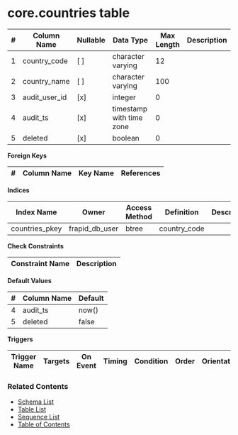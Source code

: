 # core.countries table



| # | Column Name | Nullable | Data Type | Max Length | Description |
| --- | --- | --- | --- | --- | --- |
| 1 | country_code | [ ] | character varying | 12 |  |
| 2 | country_name | [ ] | character varying | 100 |  |
| 3 | audit_user_id | [x] | integer | 0 |  |
| 4 | audit_ts | [x] | timestamp with time zone | 0 |  |
| 5 | deleted | [x] | boolean | 0 |  |



**Foreign Keys**

| # | Column Name | Key Name | References |
| --- | --- | --- | --- |



**Indices**

| Index Name | Owner | Access Method | Definition | Description |
| --- | --- | --- | --- | --- |
| countries_pkey | frapid_db_user | btree | country_code |  |



**Check Constraints**

| Constraint Name | Description |
| --- | --- |



**Default Values**

| # | Column Name | Default |
| --- | --- | --- |
| 4 | audit_ts | now() |
| 5 | deleted | false |


**Triggers**

| Trigger Name | Targets | On Event | Timing | Condition | Order | Orientation | Description |
| --- | --- | --- | --- | --- | --- | --- | --- |


### Related Contents
* [Schema List](../../schemas.md)
* [Table List](../../tables.md)
* [Sequence List](../../sequences.md)
* [Table of Contents](../../README.md)
